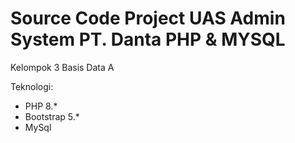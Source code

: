 # Source Code Project UAS Admin System PT. Danta PHP & MYSQL

Kelompok 3 Basis Data A

Teknologi:
- PHP 8.*
- Bootstrap 5.*
- MySql